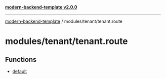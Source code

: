 [**modern-backend-template v2.0.0**](../../../README.md)

***

[modern-backend-template](../../../modules.md) / modules/tenant/tenant.route

# modules/tenant/tenant.route

## Functions

- [default](functions/default.md)
